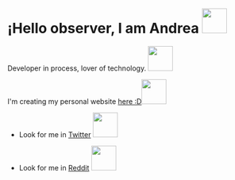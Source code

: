 #  ¡Hello observer, I am Andrea  <img src="https://media.giphy.com/media/l4pTbf0kTHnrBtr9u/giphy.gif" width="50">



 
 Developer in process, lover of technology.   <img src="https://media.giphy.com/media/VgCDAzcKvsR6OM0uWg/giphy.gif" width="50">



I'm creating my personal website <a href="https://andreablass.github.io/My-personal-website/">here :D</a><img src="https://media.giphy.com/media/mGcNjsfWAjY5AEZNw6/giphy.gif" width="50"></h2><img align='right'>
  
 

- Look for me in <a href="https://twitter.com/@usrdeaba">Twitter</a> <img src="https://media.giphy.com/media/lYnZtYFlJzGkYE3CZ8/giphy.gif" width="50">


- Look for me in <a href="https://www.reddit.com/user/Deaba">Reddit</a>  <img src="https://media.giphy.com/media/XBFV7NXTLTDaEGmnqg/giphy.gif" width="50">

<!--
**andreablass/andreablass** is a ✨ _special_ ✨ repository because its `README.md` (this file) appears on your GitHub profile.

Here are some ideas to get you started:

- 🔭 I’m currently working on ...
- 🌱 I’m currently learning ...
- 👯 I’m looking to collaborate on ...
- 🤔 I’m looking for help with ...
- 💬 Ask me about ...
- 📫 How to reach me: ...
- 😄 Pronouns: ...
- ⚡ Fun fact: ...
-->



        
